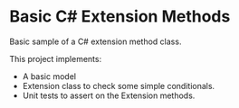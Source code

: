 # Basic C# Extension Methods

Basic sample of a C# extension method class.

This project implements:

- A basic model
- Extension class to check some simple conditionals.
- Unit tests to assert on the Extension methods.
